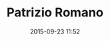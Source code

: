 ---
title: Patrizio Romano
layout: post
date: 2015-09-23 11:52
numero: 14
image: 14_patrizio.png
thumb: 14_patrizio.svg
wiki: https://it.wikipedia.org/wiki/Patrizio_(storia_romana)
source: https://it.wikipedia.org/wiki/File:Ritratto_repubblicano_dal_museo_torlonia,_roma.jpg
source-name: Wikimedia Commons
autore: luca corsato
social-autore: https://twitter.com/lucacorsato
social-idea: https://twitter.com/lucacorsato
idea: luca corsato
tags:
- uomo
- id. corsato
---